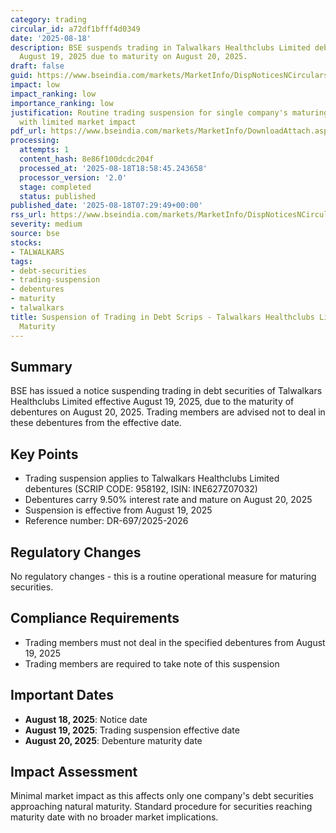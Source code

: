 ```yaml
---
category: trading
circular_id: a72df1bfff4d0349
date: '2025-08-18'
description: BSE suspends trading in Talwalkars Healthclubs Limited debentures effective
  August 19, 2025 due to maturity on August 20, 2025.
draft: false
guid: https://www.bseindia.com/markets/MarketInfo/DispNoticesNCirculars.aspx?Noticeid={91E473FC-6025-45B4-A710-00E30477B566}&noticeno=20250818-4&dt=08/18/2025&icount=4&totcount=77&flag=0
impact: low
impact_ranking: low
importance_ranking: low
justification: Routine trading suspension for single company's maturing debentures
  with limited market impact
pdf_url: https://www.bseindia.com/markets/MarketInfo/DownloadAttach.aspx?id=20250818-4&attachedId=
processing:
  attempts: 1
  content_hash: 8e86f100dcdc204f
  processed_at: '2025-08-18T18:58:45.243658'
  processor_version: '2.0'
  stage: completed
  status: published
published_date: '2025-08-18T07:29:49+00:00'
rss_url: https://www.bseindia.com/markets/MarketInfo/DispNoticesNCirculars.aspx?Noticeid={91E473FC-6025-45B4-A710-00E30477B566}&noticeno=20250818-4&dt=08/18/2025&icount=4&totcount=77&flag=0
severity: medium
source: bse
stocks:
- TALWALKARS
tags:
- debt-securities
- trading-suspension
- debentures
- maturity
- talwalkars
title: Suspension of Trading in Debt Scrips - Talwalkars Healthclubs Limited Debentures
  Maturity
---
```


## Summary

BSE has issued a notice suspending trading in debt securities of Talwalkars Healthclubs Limited effective August 19, 2025, due to the maturity of debentures on August 20, 2025. Trading members are advised not to deal in these debentures from the effective date.

## Key Points

- Trading suspension applies to Talwalkars Healthclubs Limited debentures (SCRIP CODE: 958192, ISIN: INE627Z07032)
- Debentures carry 9.50% interest rate and mature on August 20, 2025
- Suspension is effective from August 19, 2025
- Reference number: DR-697/2025-2026

## Regulatory Changes

No regulatory changes - this is a routine operational measure for maturing securities.

## Compliance Requirements

- Trading members must not deal in the specified debentures from August 19, 2025
- Trading members are required to take note of this suspension

## Important Dates

- **August 18, 2025**: Notice date
- **August 19, 2025**: Trading suspension effective date
- **August 20, 2025**: Debenture maturity date

## Impact Assessment

Minimal market impact as this affects only one company's debt securities approaching natural maturity. Standard procedure for securities reaching maturity date with no broader market implications.